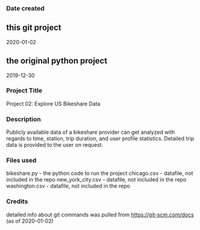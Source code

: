 ### Date created
## this git project
2020-01-02 
## the original python project
2019-12-30

### Project Title
Project 02: Explore US Bikeshare Data

### Description
Publicly available data of a bikeshare provider can get analyzed
with regards to time, station, trip duration, and user profile statistics.
Detailed trip data is provided to the user on request.

### Files used
bikeshare.py		- the python code to run the project
chicago.csv			- datafile, not included in the repo
new_york_city.csv	- datafile, not included in the repo
washington.csv		- datafile, not included in the repo


### Credits
detailed info about git commands was pulled from
	https://git-scm.com/docs (as of 2020-01-02)

